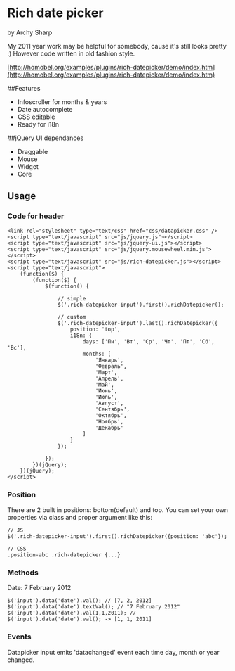 
# Rich date picker
by Archy Sharp

My 2011 year work may be helpful for somebody, cause it's still looks pretty :)
However code written in old fashion style.

[http://homobel.org/examples/plugins/rich-datepicker/demo/index.htm](http://homobel.org/examples/plugins/rich-datepicker/demo/index.htm)

##Features

* Infoscroller for months & years
* Date autocomplete
* CSS editable
* Ready for i18n

##jQuery UI dependances

* Draggable
* Mouse
* Widget
* Core

## Usage

### Code for header

	<link rel="stylesheet" type="text/css" href="css/datapicker.css" />
	<script type="text/javascript" src="js/jquery.js"></script>
	<script type="text/javascript" src="js/jquery-ui.js"></script>
	<script type="text/javascript" src="js/jquery.mousewheel.min.js"></script>
	<script type="text/javascript" src="js/rich-datepicker.js"></script>
	<script type="text/javascript">
		(function($) {
			(function($) {
				$(function() {

					// simple
					$('.rich-datepicker-input').first().richDatepicker();

					// custom
					$('.rich-datepicker-input').last().richDatepicker({
						position: 'top',
						i18n: {
							days: ['Пн', 'Вт', 'Ср', 'Чт', 'Пт', 'Сб', 'Вс'],
							months: [
								'Январь',
								'Февраль',
								'Март',
								'Апрель',
								'Май',
								'Июнь',
								'Июль',
								'Август',
								'Сентябрь',
								'Октябрь',
								'Ноябрь',
								'Декабрь'
							]
						}
					});

				});
			})(jQuery);
		})(jQuery);
	</script>

### Position

There are 2 built in positions: bottom(default) and top. You can set your own properties via class and proper argument like this:

	// JS
	$('.rich-datepicker-input').first().richDatepicker({position: 'abc'});

	// CSS
	.position-abc .rich-datepicker {...}
					

### Methods

Date: 7 February 2012

	$('input').data('date').val(); // [7, 2, 2012]
	$('input').data('date').textVal(); // "7 February 2012"
	$('input').data('date').val(1,1,2011); // $('input').data('date').val(); -> [1, 1, 2011]

### Events

Datapicker input emits 'datachanged' event each time day, month or year changed.